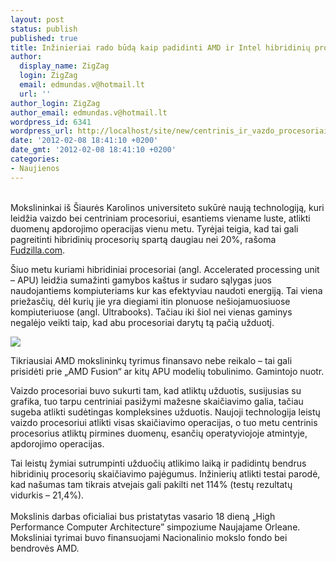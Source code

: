 ```yaml
---
layout: post
status: publish
published: true
title: Inžinieriai rado būdą kaip padidinti AMD ir Intel hibridinių procesorių spartą
author:
  display_name: ZigZag
  login: ZigZag
  email: edmundas.v@hotmail.lt
  url: ''
author_login: ZigZag
author_email: edmundas.v@hotmail.lt
wordpress_id: 6341
wordpress_url: http://localhost/site/new/centrinis_ir_vazdo_procesoriai_dirbs_kartu/
date: '2012-02-08 18:41:10 +0200'
date_gmt: '2012-02-08 18:41:10 +0200'
categories:
- Naujienos
---
```

<p>
<br />Mokslininkai iš Šiaurės Karolinos universiteto sukūrė naują technologiją, kuri leidžia vaizdo bei centriniam procesoriui, esantiems viename luste, atlikti duomenų apdorojimo operacijas vienu metu. Tyrėjai teigia, kad tai gali pagreitinti hibridinių procesorių spartą daugiau nei 20%, rašoma <a class="ns" href="http://www.fudzilla.com/home/item/25878-boffins-work-out-how-to-make-gpu-and-cpu-work-together">Fudzilla.com</a>.</p>
<p>Šiuo metu kuriami hibridiniai procesoriai (angl. Accelerated processing unit – APU) leidžia sumažinti gamybos kaštus ir sudaro sąlygas juos naudojantiems kompiuteriams kur kas efektyviau naudoti energiją. Tai viena priežasčių, dėl kurių jie yra diegiami itin plonuose nešiojamuosiuose kompiuteriuose (angl. Ultrabooks). Tačiau iki šiol nei vienas gaminys negalėjo veikti taip, kad abu procesoriai darytų tą pačią užduotį.</p>
<p><img src=" http://www.thinkcomputers.org/articles/ces11_amd/main.jpg" /></p>
<p><span class="saltinis"> Tikriausiai AMD mokslininkų tyrimus finansavo nebe reikalo – tai gali prisidėti prie „AMD Fusion“ ar kitų APU modelių tobulinimo. Gamintojo nuotr.</span></p>
<p>Vaizdo procesoriai buvo sukurti tam, kad atliktų užduotis, susijusias su grafika, tuo tarpu centriniai pasižymi mažesne skaičiavimo galia, tačiau sugeba atlikti sudėtingas kompleksines užduotis. Naujoji technologija leistų vaizdo procesoriui atlikti visas skaičiavimo operacijas, o tuo metu centrinis procesorius atliktų pirmines duomenų, esančių operatyviojoje atmintyje, apdorojimo operacijas. </p>
<p>Tai leistų žymiai sutrumpinti užduočių atlikimo laiką ir padidintų bendrus hibridinių procesorių skaičiavimo pajėgumus. Inžinierių atlikti testai parodė, kad našumas tam tikrais atvejais gali pakilti net 114% (testų rezultatų vidurkis – 21,4%).<br />
<br />Mokslinis darbas oficialiai bus pristatytas vasario 18 dieną „High Performance Computer Architecture” simpoziume Naujajame Orleane. Moksliniai tyrimai buvo finansuojami Nacionalinio mokslo fondo bei bendrovės AMD.<br /></p>
